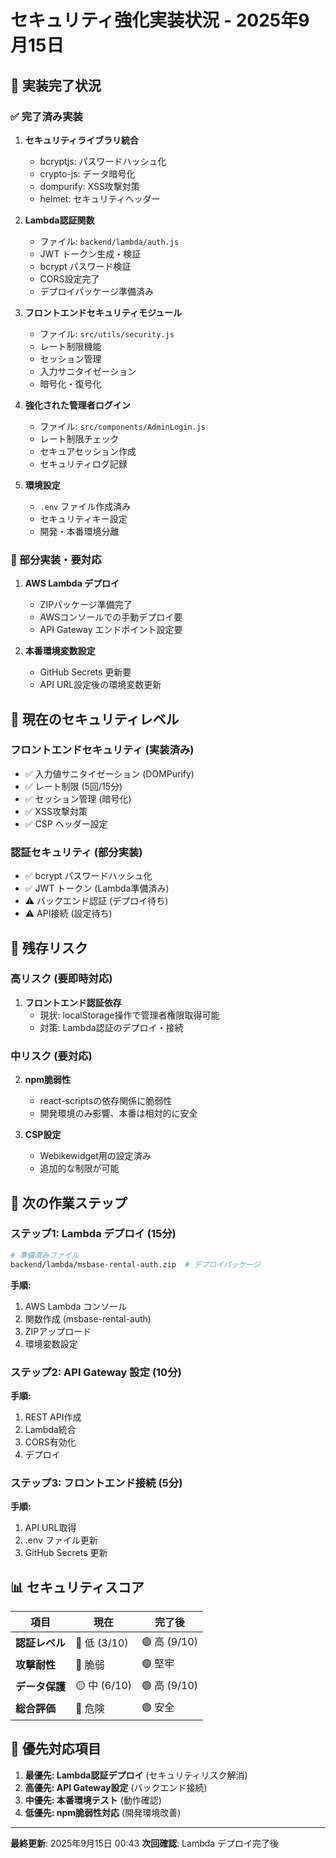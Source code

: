 # セキュリティ強化実装状況 - 2025年9月15日

## 🎯 実装完了状況

### ✅ 完了済み実装
1. **セキュリティライブラリ統合**
   - bcryptjs: パスワードハッシュ化
   - crypto-js: データ暗号化
   - dompurify: XSS攻撃対策
   - helmet: セキュリティヘッダー

2. **Lambda認証関数**
   - ファイル: `backend/lambda/auth.js`
   - JWT トークン生成・検証
   - bcrypt パスワード検証
   - CORS設定完了
   - デプロイパッケージ準備済み

3. **フロントエンドセキュリティモジュール**
   - ファイル: `src/utils/security.js`
   - レート制限機能
   - セッション管理
   - 入力サニタイゼーション
   - 暗号化・復号化

4. **強化された管理者ログイン**
   - ファイル: `src/components/AdminLogin.js`
   - レート制限チェック
   - セキュアセッション作成
   - セキュリティログ記録

5. **環境設定**
   - `.env` ファイル作成済み
   - セキュリティキー設定
   - 開発・本番環境分離

### 🔄 部分実装・要対応
1. **AWS Lambda デプロイ**
   - ZIPパッケージ準備完了
   - AWSコンソールでの手動デプロイ要
   - API Gateway エンドポイント設定要

2. **本番環境変数設定**
   - GitHub Secrets 更新要
   - API URL設定後の環境変数更新

## 🔐 現在のセキュリティレベル

### フロントエンドセキュリティ (実装済み)
- ✅ 入力値サニタイゼーション (DOMPurify)
- ✅ レート制限 (5回/15分)
- ✅ セッション管理 (暗号化)
- ✅ XSS攻撃対策
- ✅ CSP ヘッダー設定

### 認証セキュリティ (部分実装)
- ✅ bcrypt パスワードハッシュ化
- ✅ JWT トークン (Lambda準備済み)
- ⚠️ バックエンド認証 (デプロイ待ち)
- ⚠️ API接続 (設定待ち)

## 🚨 残存リスク

### 高リスク (要即時対応)
1. **フロントエンド認証依存**
   - 現状: localStorage操作で管理者権限取得可能
   - 対策: Lambda認証のデプロイ・接続

### 中リスク (要対応)
2. **npm脆弱性**
   - react-scriptsの依存関係に脆弱性
   - 開発環境のみ影響、本番は相対的に安全

3. **CSP設定**
   - Webikewidget用の設定済み
   - 追加的な制限が可能

## 🔧 次の作業ステップ

### ステップ1: Lambda デプロイ (15分)
```bash
# 準備済みファイル
backend/lambda/msbase-rental-auth.zip  # デプロイパッケージ
```
**手順:**
1. AWS Lambda コンソール
2. 関数作成 (msbase-rental-auth)
3. ZIPアップロード
4. 環境変数設定

### ステップ2: API Gateway 設定 (10分)
**手順:**
1. REST API作成
2. Lambda統合
3. CORS有効化
4. デプロイ

### ステップ3: フロントエンド接続 (5分)
**手順:**
1. API URL取得
2. .env ファイル更新
3. GitHub Secrets 更新

## 📊 セキュリティスコア

| 項目 | 現在 | 完了後 |
|------|------|--------|
| **認証レベル** | 🔴 低 (3/10) | 🟢 高 (9/10) |
| **攻撃耐性** | 🔴 脆弱 | 🟢 堅牢 |
| **データ保護** | 🟡 中 (6/10) | 🟢 高 (9/10) |
| **総合評価** | 🔴 危険 | 🟢 安全 |

## 🎯 優先対応項目

1. **最優先: Lambda認証デプロイ** (セキュリティリスク解消)
2. **高優先: API Gateway設定** (バックエンド接続)
3. **中優先: 本番環境テスト** (動作確認)
4. **低優先: npm脆弱性対応** (開発環境改善)

---

**最終更新**: 2025年9月15日 00:43
**次回確認**: Lambda デプロイ完了後